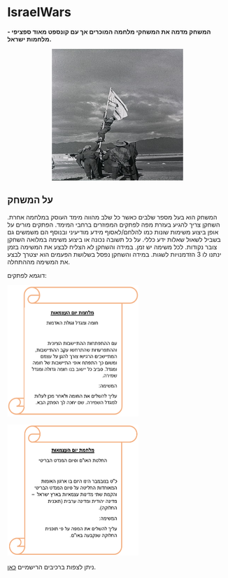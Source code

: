 # IsraelWars

**המשחק מדמה את המשחקי מלחמה  המוכרים אך עם קונספט מאוד ספציפי - מלחמות ישראל.** 

<p align="center">
 <img
   src="/images/Raising_the_Ink_Flag.jpg"
   alt="Raising_the_Ink_Flag"
   title="Raising_the_Ink_Flag"
   style="display: inline-block; width: 300px; height: 300px; margin-left: auto; margin-right: auto;">
 </p>

## על המשחק
המשחק הוא בעל מספר שלבים כאשר כל שלב מהווה מימד העוסק במלחמה אחרת. השחקן צריך להגיע בעזרת מפה לפתקים המפוזרים ברחבי המימד. הפתקים מורים על אופן ביצוע משימות שונות כמו להלחם/לאסוף מידע מודיעיני ובנוסף הם משמשים גם בשביל לשאול שאלות ידע כללי. על כל תשובה נכונה או ביצוע משימה במלואה השחקן צובר נקודות. לכל משימה יש זמן. במידה והשחקן לא הצליח לבצע את המשימה בזמן ינתנו לו 3 הזדמנויות לשגות. במידה והשחקן נפסל בשלושת הפעמים הוא יצטרך לבצע את המשימה מההתחלה.

דוגמא לפתקים:

 <img
   src="/images/mission1.png"
   alt="Raising_the_Ink_Flag"
   title="Raising_the_Ink_Flag"
   style="display: inline-block; width: 300px; height: 300px; margin-left: auto; margin-right: auto;">

 <img
   src="/images/mission2.png"
   alt="Raising_the_Ink_Flag"
   title="Raising_the_Ink_Flag"
   style="display: inline-block; width: 300px; height: 300px; margin-left: auto; margin-right: auto;">


ניתן לצפות ברכיבים הרישמיים [כאן](https://github.com/Game-Dev-RDA/IsraelWars/blob/main/formal-elements.md).
